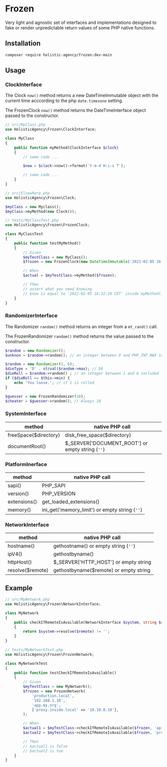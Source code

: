 # Frozen

Very light and agnostic set of interfaces and implementations designed to
fake or render unpredictable return values of some PHP native functions.

## Installation

```bash
composer require holistic-agency/frozen:dev-main
```

## Usage

### ClockInterface

The Clock `now()` method returns a new DateTimeImmutable object
with the current time acccording to the php `date.timezone` setting.

The FrozenClock `now()` method returns the DateTimeInterface object
passed to the constructor.

```php
// src/MyClass.php
use HolisticAgency\Frozen\ClockInterface;

class MyClass
{
    public function myMethod(ClockInterface $clock)
    {
        // some code ...

        $now = $clock->now()->format('Y-m-d H:i:s T');

        // some code ...
    }
}

// src/Elsewhere.php
use HolisticAgency\Frozen\Clock;

$myClass = new Myclass();
$myClass->myMethod(new Clock());

// tests/MyClassTest.php
use HolisticAgency\Frozen\FrozenClock;

class MyClassTest
{
    public function testMyMethod()
    {
        // Given
        $myTestClass = new MyClass();
        $frozen = new FrozenClock(new DateTimeImmutable('2022-02-05 16:32:29 CET'));

        // When
        $actual = $myTestClass->myMethod($frozen);

        // Then
        // assert what you need knowing
        // $now is equal to '2022-02-05 16:32:29 CET' inside myMethod()
    }
}
```

### RandomizerInterface

The Randomizer `random()` method returns an integer from a `mt_rand()` call.

The FrozenRandomizer `random()` method returns the value passed to the constructor.

```php
$random = new Randomizer();
$unknon = $random->random(); // an integer between 0 and PHP_INT_MAX included

$random = new Randomizer(1, 6);
$dieType = 'D' . strval($random->max); // D6
$dieRoll = $random->random() ; // an integer between 1 and 6 included
if ($dieRoll == $this->min) {
    echo 'You loose.'; // if 1 is rolled
}

$guesser = new FrozenRandomizer(10);
$cheater = $guesser->random(); // Always 10
```

### SystemInterface

| method                | native PHP call                                  |
| --------------------- | ------------------------------------------------ |
| freeSpace($directory) | disk_free_space($directory)                      |
| documentRoot()        | $_SERVER['DOCUMENT_ROOT'] or empty string (`''`) |

### PlatformInerface

| method                | native PHP call                                |
| --------------------- | ---------------------------------------------- |
| sapi()                | PHP_SAPI                                       |
| version()             | PHP_VERSION                                    |
| extensions()          | get_loaded_extensions()                        |
| memory()              | ini_get('memory_limit') or empty string (`''`) |

### NetworkInterface

| method                | native PHP call                                |
| --------------------- | ---------------------------------------------- |
| hostname()            | gethostname() or empty string (`''`)           |
| ipV4()                | gethostbyname()                                |
| httpHost()            | $_SERVER['HTTP_HOST'] or empty string          |
| resolve($remote)      | gethostbyname($remote) or empty string         |

## Example

```php
// src/MyNetwork.php
use HolisticAgency\Frozen\NetworkInterface;

class MyNetwork
{
    public checkIfRemoteIsAvailable(NetworkInterface $system, string $remote): bool
    {
        return $system->resolve($remote) != '';
    }
}

// tests/MyNetworkTest.php
use HolisticAgency\Frozen\FrozenNetwork;

class MyNetworkTest
{
    public function testCheckIfRemoteIsAvailable()
    {
        // Given
        $myTestClass = new MyNetwork();
        $frozen = new FrozenNetwork(
            'production.local',
            '192.168.1.10',
            'app.my.org',
            ['proxy.inside.local' => '10.10.0.10'],
        );

        // When
        $actual1 = $myTestClass->checkIfRemoteIsAvailable($frozen, 'api.outside.net');
        $actual2 = $myTestClass->checkIfRemoteIsAvailable($frozen, 'proxy.inside.local');

        // Then
        // $actual1 is false
        // $actual2 is tue
    }
}
```
